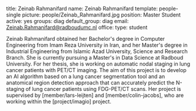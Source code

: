 title: Zeinab Rahmanifard
name: Zeinab Rahmanifard
template: people-single
picture: people/Zeinab_Rahmanifard.jpg
position: Master Student
active: yes
groups: diag
default_group: diag
email: Zeinab.Rahmanifard@radboudumc.nl
office: 
type: student

Zeinab Rahmanifard obtained her Bachelor's degree in Computer Engineering from Imam Reza University in Iran, and her Master's degree in Industrial Engineering from Islamic Azad University, Science and Research Branch. She is currently pursuing a Master's in Data Science at Radboud University. For her thesis, she is working on automatic nodal staging in lung cancer patients with PET/CT imaging. The aim of this project is to develop an AI algorithm based on a lung cancer segmentation tool and an anatomical region detection approach that can accurately predict the N-staging of lung cancer patients using FDG-PET/CT scans. Her project is supervised by [member/lars-leijten] and [member/colin-jacobs], who are working within the [project/imagio] project.